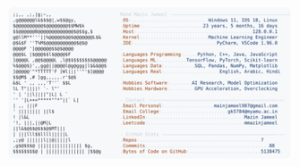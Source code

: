<picture>
  <source srcset="https://raw.githubusercontent.com/mmazinjameel/mmazinjameel/main/dark_mode.svg?v=1745216089" media="(prefers-color-scheme: dark)">
  <img src="https://raw.githubusercontent.com/mmazinjameel/mmazinjameel/main/light_mode.svg?v=1745216089">
</picture>
